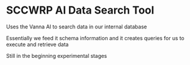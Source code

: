 # SCCWRP AI Data Search Tool

Uses the Vanna AI to search data in our internal database

Essentially we feed it schema information and it creates queries for us to execute and retrieve data

Still in the beginning experimental stages
